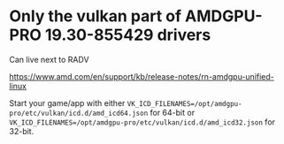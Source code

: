 # Only the vulkan part of AMDGPU-PRO 19.30-855429 drivers

Can live next to RADV

 https://www.amd.com/en/support/kb/release-notes/rn-amdgpu-unified-linux

Start your game/app with either `VK_ICD_FILENAMES=/opt/amdgpu-pro/etc/vulkan/icd.d/amd_icd64.json` for 64-bit or `VK_ICD_FILENAMES=/opt/amdgpu-pro/etc/vulkan/icd.d/amd_icd32.json` for 32-bit.
